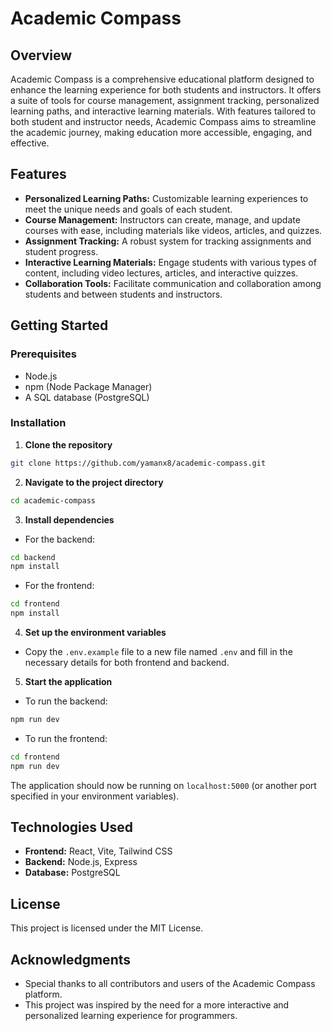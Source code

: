 # Academic Compass

## Overview

Academic Compass is a comprehensive educational platform designed to enhance the learning experience for both students and instructors. It offers a suite of tools for course management, assignment tracking, personalized learning paths, and interactive learning materials. With features tailored to both student and instructor needs, Academic Compass aims to streamline the academic journey, making education more accessible, engaging, and effective.

## Features

- **Personalized Learning Paths:** Customizable learning experiences to meet the unique needs and goals of each student.
- **Course Management:** Instructors can create, manage, and update courses with ease, including materials like videos, articles, and quizzes.
- **Assignment Tracking:** A robust system for tracking assignments and student progress.
- **Interactive Learning Materials:** Engage students with various types of content, including video lectures, articles, and interactive quizzes.
- **Collaboration Tools:** Facilitate communication and collaboration among students and between students and instructors.

## Getting Started

### Prerequisites

- Node.js
- npm (Node Package Manager)
- A SQL database (PostgreSQL)

### Installation

1. **Clone the repository**

```bash
git clone https://github.com/yamanx8/academic-compass.git
```

2. **Navigate to the project directory**

```bash
cd academic-compass
```

3. **Install dependencies**

- For the backend:

```bash
cd backend
npm install
```

- For the frontend:

```bash
cd frontend
npm install
```

4. **Set up the environment variables**

- Copy the `.env.example` file to a new file named `.env` and fill in the necessary details for both frontend and backend.

5. **Start the application**

- To run the backend:

```bash
npm run dev
```

- To run the frontend:

```bash
cd frontend
npm run dev
```

The application should now be running on `localhost:5000` (or another port specified in your environment variables).

## Technologies Used

- **Frontend:** React, Vite, Tailwind CSS
- **Backend:** Node.js, Express
- **Database:** PostgreSQL

## License

This project is licensed under the MIT License.

## Acknowledgments

- Special thanks to all contributors and users of the Academic Compass platform.
- This project was inspired by the need for a more interactive and personalized learning experience for programmers.
  